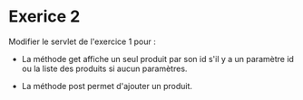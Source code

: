 # Exerice 2

Modifier le servlet de l'exercice 1 pour :

- La méthode get affiche un seul produit par son id s'il y a un paramètre id ou la liste des produits si aucun paramètres.

- La méthode post permet d'ajouter un produit.